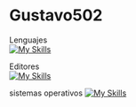 # Gustavo502
Lenguajes  
[![My Skills](https://skillicons.dev/icons?i=js,java,html,css,cpp,c,py,mysql,godot,unity)](https://skillicons.dev)

Editores  
[![My Skills](https://skillicons.dev/icons?i=sublime,vscode,visualstudio)](https://skillicons.dev)

sistemas operativos
[![My Skills](https://skillicons.dev/icons?i=windows)](https://skillicons.dev)
